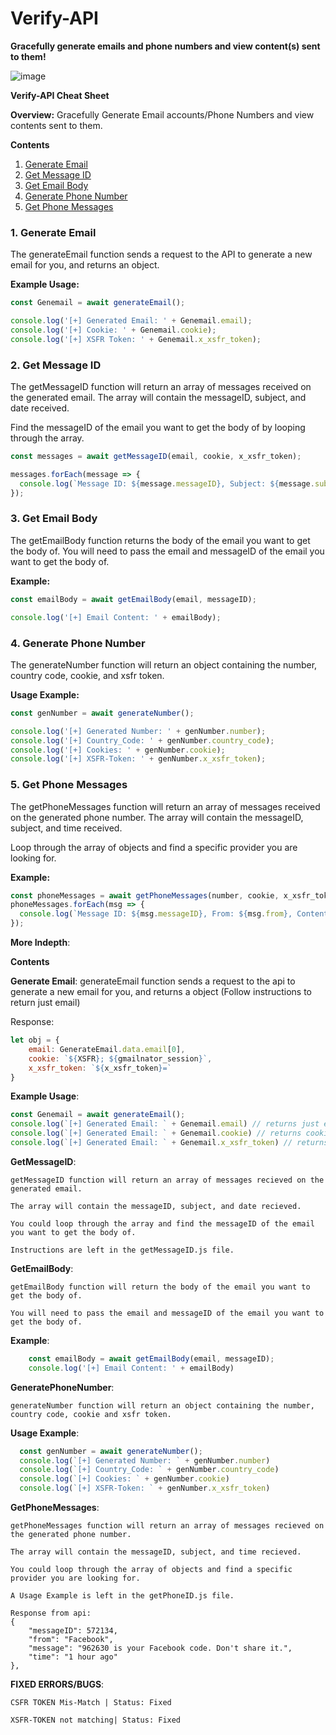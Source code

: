 # Verify-API
**Gracefully generate emails and phone numbers and view content(s) sent to them!**

![image](https://user-images.githubusercontent.com/98126132/229611884-27294d93-4c93-4c05-9b93-57b589a14ef8.png)

**Verify-API Cheat Sheet**

**Overview:**
Gracefully Generate Email accounts/Phone Numbers and view contents sent to them.

**Contents**

1. [Generate Email](#1-generate-email)
2. [Get Message ID](#2-get-message-id)
3. [Get Email Body](#3-get-email-body)
4. [Generate Phone Number](#4-generate-phone-number)
5. [Get Phone Messages](#5-get-phone-messages)

### 1. Generate Email

The generateEmail function sends a request to the API to generate a new email for you, and returns an object.

**Example Usage:**
```javascript
const Genemail = await generateEmail();

console.log('[+] Generated Email: ' + Genemail.email);
console.log('[+] Cookie: ' + Genemail.cookie);
console.log('[+] XSFR Token: ' + Genemail.x_xsfr_token);
```

### 2. Get Message ID

The getMessageID function will return an array of messages received on the generated email. The array will contain the messageID, subject, and date received.

Find the messageID of the email you want to get the body of by looping through the array.

```javascript
const messages = await getMessageID(email, cookie, x_xsfr_token);

messages.forEach(message => {
  console.log(`Message ID: ${message.messageID}, Subject: ${message.subject}`);
});
```

### 3. Get Email Body

The getEmailBody function returns the body of the email you want to get the body of. You will need to pass the email and messageID of the email you want to get the body of.

**Example:**
```javascript
const emailBody = await getEmailBody(email, messageID);

console.log('[+] Email Content: ' + emailBody);
```

### 4. Generate Phone Number

The generateNumber function will return an object containing the number, country code, cookie, and xsfr token.

**Usage Example:**
```javascript
const genNumber = await generateNumber();

console.log('[+] Generated Number: ' + genNumber.number);
console.log('[+] Country_Code: ' + genNumber.country_code);
console.log('[+] Cookies: ' + genNumber.cookie);
console.log('[+] XSFR-Token: ' + genNumber.x_xsfr_token);
```

### 5. Get Phone Messages

The getPhoneMessages function will return an array of messages received on the generated phone number. The array will contain the messageID, subject, and time received.

Loop through the array of objects and find a specific provider you are looking for.

**Example:**
```javascript
const phoneMessages = await getPhoneMessages(number, cookie, x_xsfr_token);
phoneMessages.forEach(msg => {
  console.log(`Message ID: ${msg.messageID}, From: ${msg.from}, Content: ${msg.message}`);
});
```

**More Indepth**:

**Contents**

**Generate Email**:
generateEmail function sends a request to the api to generate a new email for you, and returns a object (Follow instructions to return just email)

Response:

```javascript
let obj = {
    email: GenerateEmail.data.email[0],
    cookie: `${XSFR}; ${gmailnator_session}`,
    x_xsfr_token: `${x_xsfr_token}=`
}
```
      
**Example Usage**:
```javascript
const Genemail = await generateEmail();
console.log(`[+] Generated Email: ` + Genemail.email) // returns just email generated
console.log(`[+] Generated Email: ` + Genemail.cookie) // returns cookie (only needed for getMessageID and getEmailBody function)
console.log(`[+] Generated Email: ` + Genemail.x_xsfr_token) // returns xsfr token (only needed for getMessageID and getEmailBody function)
```

**GetMessageID**:
```
getMessageID function will return an array of messages recieved on the generated email.

The array will contain the messageID, subject, and date recieved.
 
You could loop through the array and find the messageID of the email you want to get the body of.

Instructions are left in the getMessageID.js file.
```
   
**GetEmailBody**:
```
getEmailBody function will return the body of the email you want to get the body of.

You will need to pass the email and messageID of the email you want to get the body of.
```

**Example**:
```javascript
    const emailBody = await getEmailBody(email, messageID);
    console.log('[+] Email Content: ' + emailBody)
```
    
**GeneratePhoneNumber**:
```
generateNumber function will return an object containing the number, country code, cookie and xsfr token.
```
     
**Usage Example**:
```javascript
  const genNumber = await generateNumber();
  console.log(`[+] Generated Number: ` + genNumber.number)
  console.log(`[+] Country_Code: ` + genNumber.country_code)
  console.log(`[+] Cookies: ` + genNumber.cookie)
  console.log(`[+] XSFR-Token: ` + genNumber.x_xsfr_token)
```
    
**GetPhoneMessages**:
```
getPhoneMessages function will return an array of messages recieved on the generated phone number.

The array will contain the messageID, subject, and time recieved.

You could loop through the array of objects and find a specific provider you are looking for.

A Usage Example is left in the getPhoneID.js file.

Response from api:
{
    "messageID": 572134,
    "from": "Facebook",
    "message": "962630 is your Facebook code. Don't share it.",
    "time": "1 hour ago"
},
```
      
   
**FIXED ERRORS/BUGS**:
```
CSFR TOKEN Mis-Match | Status: Fixed

XSFR-TOKEN not matching| Status: Fixed
```
  
